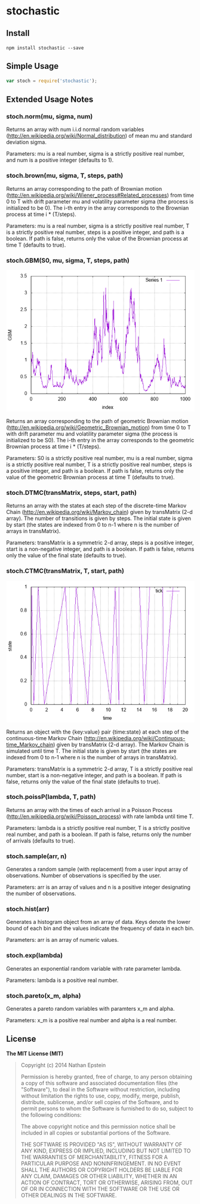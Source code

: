 stochastic
==========

## Install
`npm install stochastic --save`


## Simple Usage

```javascript
var stoch = require('stochastic');


```

## Extended Usage Notes

### stoch.norm(mu, sigma, num)

Returns an array with num i.i.d normal random variables (http://en.wikipedia.org/wiki/Normal_distribution) of mean mu and standard deviation sigma.

Parameters: mu is a real number, sigma is a strictly positive real number, and num is a positive integer (defaults to 1).

### stoch.brown(mu, sigma, T, steps, path)

Returns an array corresponding to the path of Brownian motion (http://en.wikipedia.org/wiki/Wiener_process#Related_processes) from time 0 to T with drift parameter mu and volatility parameter sigma (the process is initialized to be 0). The i-th entry in the array corresponds to the Brownian process at time i * (T/steps).

Parameters: mu is a real number, sigma is a strictly positive real number, T is a strictly positive real number, steps is a positive integer, and path is a boolean. If path is false, returns only the value of the Brownian process at time T (defaults to true).

### stoch.GBM(S0, mu, sigma, T, steps, path)

![GBM](GBM.png)

Returns an array corresponding to the path of geometric Brownian motion (http://en.wikipedia.org/wiki/Geometric_Brownian_motion) from time 0 to T with drift parameter mu and volatility parameter sigma (the process is initialized to be S0). The i-th entry in the array corresponds to the geometric Brownian process at time i * (T/steps).

Parameters: S0 is a strictly positive real number, mu is a real number, sigma is a strictly positive real number, T is a strictly positive real number, steps is a positive integer, and path is a boolean. If path is false, returns only the value of the geometric Brownian process at time T (defaults to true).

### stoch.DTMC(transMatrix, steps, start, path)

Returns an array with the states at each step of the discrete-time Markov Chain (http://en.wikipedia.org/wiki/Markov_chain) given by transMatrix (2-d array). The number of transitions is given by steps. The initial state is given by start (the states are indexed from 0 to n-1 where n is the number of arrays in transMatrix).

Parameters: transMatrix is a symmetric 2-d array, steps is a positive integer, start is a non-negative integer, and path is a boolean. If path is false, returns only the value of the final state (defaults to true).

### stoch.CTMC(transMatrix, T, start, path)

![](CTMC.png)

Returns an object with the {key:value} pair {time:state} at each step of the continuous-time Markov Chain (http://en.wikipedia.org/wiki/Continuous-time_Markov_chain) given by transMatrix (2-d array). The Markov Chain is simulated until time T. The initial state is given by start (the states are indexed from 0 to n-1 where n is the number of arrays in transMatrix).

Parameters: transMatrix is a symmetric 2-d array, T is a strictly positive real number, start is a non-negative integer, and path is a boolean. If path is false, returns only the value of the final state (defaults to true).

### stoch.poissP(lambda, T, path)

Returns an array with the times of each arrival in a Poisson Process (http://en.wikipedia.org/wiki/Poisson_process) with rate lambda until time T.

Parameters: lambda is a strictly positive real number, T is a strictly positive real number, and path is a boolean. If path is false, returns only the number of arrivals (defaults to true).

### stoch.sample(arr, n)

Generates a random sample (with replacement) from a user input array of observations. Number of observations is specified by the user.

Parameters: arr is an array of values and n is a positive integer designating the number of observations.

### stoch.hist(arr)

Generates a histogram object from an array of data. Keys denote the lower bound of each bin and the values indicate the frequency of data in each bin.

Parameters: arr is an array of numeric values.

### stoch.exp(lambda)

Generates an exponential random variable with rate parameter lambda.

Parameters: lambda is a positive real number.

### stoch.pareto(x_m, alpha)

Generates a pareto random variables with paramters x_m and alpha.

Parameters: x_m is a positive real number and alpha is a real number.

## License

**The MIT License (MIT)**

> Copyright (c) 2014 Nathan Epstein
>
> Permission is hereby granted, free of charge, to any person obtaining a copy
> of this software and associated documentation files (the "Software"), to deal
> in the Software without restriction, including without limitation the rights
> to use, copy, modify, merge, publish, distribute, sublicense, and/or sell
> copies of the Software, and to permit persons to whom the Software is
> furnished to do so, subject to the following conditions:
>
> The above copyright notice and this permission notice shall be included in
> all copies or substantial portions of the Software.
>
> THE SOFTWARE IS PROVIDED "AS IS", WITHOUT WARRANTY OF ANY KIND, EXPRESS OR
> IMPLIED, INCLUDING BUT NOT LIMITED TO THE WARRANTIES OF MERCHANTABILITY,
> FITNESS FOR A PARTICULAR PURPOSE AND NONINFRINGEMENT. IN NO EVENT SHALL THE
> AUTHORS OR COPYRIGHT HOLDERS BE LIABLE FOR ANY CLAIM, DAMAGES OR OTHER
> LIABILITY, WHETHER IN AN ACTION OF CONTRACT, TORT OR OTHERWISE, ARISING FROM,
> OUT OF OR IN CONNECTION WITH THE SOFTWARE OR THE USE OR OTHER DEALINGS IN
> THE SOFTWARE.

